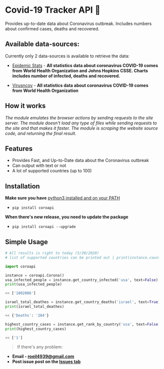    # Covid-19 Tracker API :microbe:

Provides up-to-date data about Coronavirus outbreak. Includes numbers about confirmed cases, deaths and recovered.

## Available data-sources:
Currently only 2 data-sources is available to retrieve the data:

- [Epidemic Stats](https://epidemic-stats.com/coronavirus/) - **All statistics data about coronavirus COVID-19 comes from World Health Organization and Johns Hopkins CSSE. Charts includes number of infected, deaths and recovered.**

- [Virusncov](https://virusncov.com/) - **All statistics data about coronavirus COVID-19 comes from World Health Organization**

## How it works

*The module emulates the browser actions by sending requests to the site server. The module doesn't load any type of files while sending requests to the site and that makes it faster. The module is scraping the website source code, and returning the final result.*

## Features

- Provides Fast, and Up-to-Date data about the Coronavirus outbreak
- Can output with text or not
- A lot of supported countries (up to 100)

## Installation
**Make sure you have** [python3 installed and on your PATH](https://docs.python-guide.org/starting/installation/)
- `pip install coroapi`

**When there's new release, you need to update the package**
- `pip install coroapi --upgrade`

## Simple Usage

```python
# All results is right to today (5/30/2020)
# list of supported countries can be printed out | print(instance.countries)

import coroapi

instance = coroapi.Corona()
usa_infected_people = instance.get_country_infected('usa', text=False)
print(usa_infected_people)

<< ['1802086']

israel_total_deathes = instance.get_country_deaths('israel', text=True)
print(israel_total_deathes)

<< {'Deaths': '284'}

highest_country_cases = instance.get_rank_by_country('usa', text=False)
print(highest_country_cases)

<< ['1']
```

> If there's any problem:

- **Email - roeil4939@gmail.com**
- **Post issue post on the [Issues tab](https://github.com/r0eilevi/coronavirus-api/issues)**
